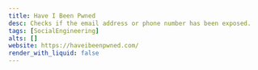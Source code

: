 ```yaml
---
title: Have I Been Pwned
desc: Checks if the email address or phone number has been exposed.
tags: [SocialEngineering]
alts: []
website: https://haveibeenpwned.com/
render_with_liquid: false
---
```

